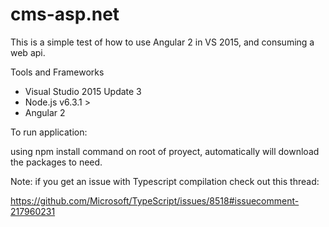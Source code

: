 # cms-asp.net

This is a simple test of how to use Angular 2 in VS 2015, and consuming a web api.

Tools and Frameworks

- Visual Studio 2015 Update 3
- Node.js v6.3.1 >
- Angular 2

To run application:

using npm install command on root of proyect, automatically will download the packages to need.

Note: if you get an issue with Typescript compilation check out this thread:

https://github.com/Microsoft/TypeScript/issues/8518#issuecomment-217960231

